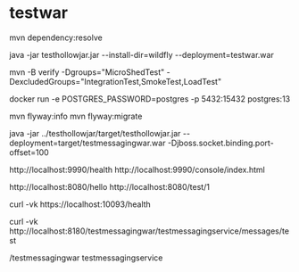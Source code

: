 # testwar

mvn dependency:resolve

java -jar testhollowjar.jar --install-dir=wildfly --deployment=testwar.war

mvn -B verify -Dgroups="MicroShedTest" -DexcludedGroups="IntegrationTest,SmokeTest,LoadTest"

docker run -e POSTGRES_PASSWORD=postgres -p 5432:15432 postgres:13

mvn flyway:info
mvn flyway:migrate

java -jar ../testhollowjar/target/testhollowjar.jar --deployment=target/testmessagingwar.war -Djboss.socket.binding.port-offset=100

http://localhost:9990/health
http://localhost:9990/console/index.html

http://localhost:8080/hello
http://localhost:8080/test/1

curl -vk https://localhost:10093/health

curl -vk http://localhost:8180/testmessagingwar/testmessagingservice/messages/test


/testmessagingwar
testmessagingservice
